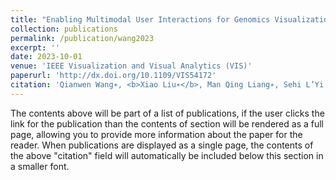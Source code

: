 ```yaml
---
title: "Enabling Multimodal User Interactions for Genomics Visualization Creation"
collection: publications
permalink: /publication/wang2023
excerpt: ''
date: 2023-10-01
venue: 'IEEE Visualization and Visual Analytics (VIS)'
paperurl: 'http://dx.doi.org/10.1109/VIS54172'
citation: 'Qianwen Wang∗, <b>Xiao Liu∗</b>, Man Qing Liang∗, Sehi L’Yi, and Nils Gehlenborg (Oct. 2023). “Enabling Multimodal User Interactions for Genomics Visualization Creation”. <i>2023 IEEE Visualization and Visual Analytics (VIS).</i> IEEE. doi: 10.1109/vis54172.2023.00031.'
---
```


The contents above will be part of a list of publications, if the user clicks the link for the publication than the contents of section will be rendered as a full page, allowing you to provide more information about the paper for the reader. When publications are displayed as a single page, the contents of the above "citation" field will automatically be included below this section in a smaller font.

